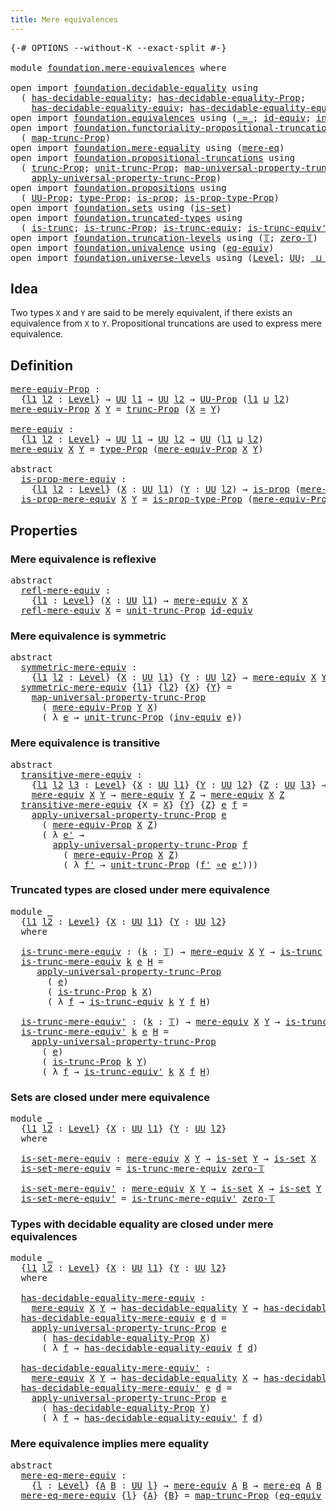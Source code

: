 ```yaml
---
title: Mere equivalences
---
```


<pre class="Agda"><a id="43" class="Symbol">{-#</a> <a id="47" class="Keyword">OPTIONS</a> <a id="55" class="Pragma">--without-K</a> <a id="67" class="Pragma">--exact-split</a> <a id="81" class="Symbol">#-}</a>

<a id="86" class="Keyword">module</a> <a id="93" href="foundation.mere-equivalences.html" class="Module">foundation.mere-equivalences</a> <a id="122" class="Keyword">where</a>

<a id="129" class="Keyword">open</a> <a id="134" class="Keyword">import</a> <a id="141" href="foundation.decidable-equality.html" class="Module">foundation.decidable-equality</a> <a id="171" class="Keyword">using</a>
  <a id="179" class="Symbol">(</a> <a id="181" href="foundation.decidable-equality.html#1796" class="Function">has-decidable-equality</a><a id="203" class="Symbol">;</a> <a id="205" href="foundation.decidable-equality.html#7770" class="Function">has-decidable-equality-Prop</a><a id="232" class="Symbol">;</a>
    <a id="238" href="foundation.decidable-equality.html#4543" class="Function">has-decidable-equality-equiv</a><a id="266" class="Symbol">;</a> <a id="268" href="foundation.decidable-equality.html#4821" class="Function">has-decidable-equality-equiv&#39;</a><a id="297" class="Symbol">)</a>
<a id="299" class="Keyword">open</a> <a id="304" class="Keyword">import</a> <a id="311" href="foundation.equivalences.html" class="Module">foundation.equivalences</a> <a id="335" class="Keyword">using</a> <a id="341" class="Symbol">(</a><a id="342" href="foundation-core.equivalences.html#1621" class="Function Operator">_≃_</a><a id="345" class="Symbol">;</a> <a id="347" href="foundation-core.equivalences.html#2494" class="Function">id-equiv</a><a id="355" class="Symbol">;</a> <a id="357" href="foundation-core.equivalences.html#5721" class="Function">inv-equiv</a><a id="366" class="Symbol">;</a> <a id="368" href="foundation-core.equivalences.html#7869" class="Function Operator">_∘e_</a><a id="372" class="Symbol">)</a>
<a id="374" class="Keyword">open</a> <a id="379" class="Keyword">import</a> <a id="386" href="foundation.functoriality-propositional-truncation.html" class="Module">foundation.functoriality-propositional-truncation</a> <a id="436" class="Keyword">using</a>
  <a id="444" class="Symbol">(</a> <a id="446" href="foundation.functoriality-propositional-truncation.html#1456" class="Function">map-trunc-Prop</a><a id="460" class="Symbol">)</a>
<a id="462" class="Keyword">open</a> <a id="467" class="Keyword">import</a> <a id="474" href="foundation.mere-equality.html" class="Module">foundation.mere-equality</a> <a id="499" class="Keyword">using</a> <a id="505" class="Symbol">(</a><a id="506" href="foundation.mere-equality.html#1109" class="Function">mere-eq</a><a id="513" class="Symbol">)</a>
<a id="515" class="Keyword">open</a> <a id="520" class="Keyword">import</a> <a id="527" href="foundation.propositional-truncations.html" class="Module">foundation.propositional-truncations</a> <a id="564" class="Keyword">using</a>
  <a id="572" class="Symbol">(</a> <a id="574" href="foundation.propositional-truncations.html#2707" class="Function">trunc-Prop</a><a id="584" class="Symbol">;</a> <a id="586" href="foundation.propositional-truncations.html#2293" class="Function">unit-trunc-Prop</a><a id="601" class="Symbol">;</a> <a id="603" href="foundation.propositional-truncations.html#5416" class="Function">map-universal-property-trunc-Prop</a><a id="636" class="Symbol">;</a>
    <a id="642" href="foundation.propositional-truncations.html#5775" class="Function">apply-universal-property-trunc-Prop</a><a id="677" class="Symbol">)</a>
<a id="679" class="Keyword">open</a> <a id="684" class="Keyword">import</a> <a id="691" href="foundation.propositions.html" class="Module">foundation.propositions</a> <a id="715" class="Keyword">using</a>
  <a id="723" class="Symbol">(</a> <a id="725" href="foundation-core.propositions.html#1393" class="Function">UU-Prop</a><a id="732" class="Symbol">;</a> <a id="734" href="foundation-core.propositions.html#1495" class="Function">type-Prop</a><a id="743" class="Symbol">;</a> <a id="745" href="foundation-core.propositions.html#1309" class="Function">is-prop</a><a id="752" class="Symbol">;</a> <a id="754" href="foundation-core.propositions.html#1562" class="Function">is-prop-type-Prop</a><a id="771" class="Symbol">)</a>
<a id="773" class="Keyword">open</a> <a id="778" class="Keyword">import</a> <a id="785" href="foundation.sets.html" class="Module">foundation.sets</a> <a id="801" class="Keyword">using</a> <a id="807" class="Symbol">(</a><a id="808" href="foundation-core.sets.html#1113" class="Function">is-set</a><a id="814" class="Symbol">)</a>
<a id="816" class="Keyword">open</a> <a id="821" class="Keyword">import</a> <a id="828" href="foundation.truncated-types.html" class="Module">foundation.truncated-types</a> <a id="855" class="Keyword">using</a>
  <a id="863" class="Symbol">(</a> <a id="865" href="foundation-core.truncated-types.html#1741" class="Function">is-trunc</a><a id="873" class="Symbol">;</a> <a id="875" href="foundation-core.truncated-types.html#12340" class="Function">is-trunc-Prop</a><a id="888" class="Symbol">;</a> <a id="890" href="foundation-core.truncated-types.html#4374" class="Function">is-trunc-equiv</a><a id="904" class="Symbol">;</a> <a id="906" href="foundation-core.truncated-types.html#4901" class="Function">is-trunc-equiv&#39;</a><a id="921" class="Symbol">)</a>
<a id="923" class="Keyword">open</a> <a id="928" class="Keyword">import</a> <a id="935" href="foundation.truncation-levels.html" class="Module">foundation.truncation-levels</a> <a id="964" class="Keyword">using</a> <a id="970" class="Symbol">(</a><a id="971" href="foundation-core.truncation-levels.html#395" class="Datatype">𝕋</a><a id="972" class="Symbol">;</a> <a id="974" href="foundation-core.truncation-levels.html#492" class="Function">zero-𝕋</a><a id="980" class="Symbol">)</a>
<a id="982" class="Keyword">open</a> <a id="987" class="Keyword">import</a> <a id="994" href="foundation.univalence.html" class="Module">foundation.univalence</a> <a id="1016" class="Keyword">using</a> <a id="1022" class="Symbol">(</a><a id="1023" href="foundation-core.univalence.html#2129" class="Function">eq-equiv</a><a id="1031" class="Symbol">)</a>
<a id="1033" class="Keyword">open</a> <a id="1038" class="Keyword">import</a> <a id="1045" href="foundation.universe-levels.html" class="Module">foundation.universe-levels</a> <a id="1072" class="Keyword">using</a> <a id="1078" class="Symbol">(</a><a id="1079" href="Agda.Primitive.html#597" class="Postulate">Level</a><a id="1084" class="Symbol">;</a> <a id="1086" href="foundation-core.universe-levels.html#235" class="Primitive">UU</a><a id="1088" class="Symbol">;</a> <a id="1090" href="Agda.Primitive.html#810" class="Primitive Operator">_⊔_</a><a id="1093" class="Symbol">)</a>
</pre>
## Idea

Two types `X` and `Y` are said to be merely equivalent, if there exists an equivalence from `X` to `Y`. Propositional truncations are used to express mere equivalence.

## Definition

<pre class="Agda"><a id="mere-equiv-Prop"></a><a id="1301" href="foundation.mere-equivalences.html#1301" class="Function">mere-equiv-Prop</a> <a id="1317" class="Symbol">:</a>
  <a id="1321" class="Symbol">{</a><a id="1322" href="foundation.mere-equivalences.html#1322" class="Bound">l1</a> <a id="1325" href="foundation.mere-equivalences.html#1325" class="Bound">l2</a> <a id="1328" class="Symbol">:</a> <a id="1330" href="Agda.Primitive.html#597" class="Postulate">Level</a><a id="1335" class="Symbol">}</a> <a id="1337" class="Symbol">→</a> <a id="1339" href="foundation-core.universe-levels.html#235" class="Primitive">UU</a> <a id="1342" href="foundation.mere-equivalences.html#1322" class="Bound">l1</a> <a id="1345" class="Symbol">→</a> <a id="1347" href="foundation-core.universe-levels.html#235" class="Primitive">UU</a> <a id="1350" href="foundation.mere-equivalences.html#1325" class="Bound">l2</a> <a id="1353" class="Symbol">→</a> <a id="1355" href="foundation-core.propositions.html#1393" class="Function">UU-Prop</a> <a id="1363" class="Symbol">(</a><a id="1364" href="foundation.mere-equivalences.html#1322" class="Bound">l1</a> <a id="1367" href="Agda.Primitive.html#810" class="Primitive Operator">⊔</a> <a id="1369" href="foundation.mere-equivalences.html#1325" class="Bound">l2</a><a id="1371" class="Symbol">)</a>
<a id="1373" href="foundation.mere-equivalences.html#1301" class="Function">mere-equiv-Prop</a> <a id="1389" href="foundation.mere-equivalences.html#1389" class="Bound">X</a> <a id="1391" href="foundation.mere-equivalences.html#1391" class="Bound">Y</a> <a id="1393" class="Symbol">=</a> <a id="1395" href="foundation.propositional-truncations.html#2707" class="Function">trunc-Prop</a> <a id="1406" class="Symbol">(</a><a id="1407" href="foundation.mere-equivalences.html#1389" class="Bound">X</a> <a id="1409" href="foundation-core.equivalences.html#1621" class="Function Operator">≃</a> <a id="1411" href="foundation.mere-equivalences.html#1391" class="Bound">Y</a><a id="1412" class="Symbol">)</a>

<a id="mere-equiv"></a><a id="1415" href="foundation.mere-equivalences.html#1415" class="Function">mere-equiv</a> <a id="1426" class="Symbol">:</a>
  <a id="1430" class="Symbol">{</a><a id="1431" href="foundation.mere-equivalences.html#1431" class="Bound">l1</a> <a id="1434" href="foundation.mere-equivalences.html#1434" class="Bound">l2</a> <a id="1437" class="Symbol">:</a> <a id="1439" href="Agda.Primitive.html#597" class="Postulate">Level</a><a id="1444" class="Symbol">}</a> <a id="1446" class="Symbol">→</a> <a id="1448" href="foundation-core.universe-levels.html#235" class="Primitive">UU</a> <a id="1451" href="foundation.mere-equivalences.html#1431" class="Bound">l1</a> <a id="1454" class="Symbol">→</a> <a id="1456" href="foundation-core.universe-levels.html#235" class="Primitive">UU</a> <a id="1459" href="foundation.mere-equivalences.html#1434" class="Bound">l2</a> <a id="1462" class="Symbol">→</a> <a id="1464" href="foundation-core.universe-levels.html#235" class="Primitive">UU</a> <a id="1467" class="Symbol">(</a><a id="1468" href="foundation.mere-equivalences.html#1431" class="Bound">l1</a> <a id="1471" href="Agda.Primitive.html#810" class="Primitive Operator">⊔</a> <a id="1473" href="foundation.mere-equivalences.html#1434" class="Bound">l2</a><a id="1475" class="Symbol">)</a>
<a id="1477" href="foundation.mere-equivalences.html#1415" class="Function">mere-equiv</a> <a id="1488" href="foundation.mere-equivalences.html#1488" class="Bound">X</a> <a id="1490" href="foundation.mere-equivalences.html#1490" class="Bound">Y</a> <a id="1492" class="Symbol">=</a> <a id="1494" href="foundation-core.propositions.html#1495" class="Function">type-Prop</a> <a id="1504" class="Symbol">(</a><a id="1505" href="foundation.mere-equivalences.html#1301" class="Function">mere-equiv-Prop</a> <a id="1521" href="foundation.mere-equivalences.html#1488" class="Bound">X</a> <a id="1523" href="foundation.mere-equivalences.html#1490" class="Bound">Y</a><a id="1524" class="Symbol">)</a>

<a id="1527" class="Keyword">abstract</a>
  <a id="is-prop-mere-equiv"></a><a id="1538" href="foundation.mere-equivalences.html#1538" class="Function">is-prop-mere-equiv</a> <a id="1557" class="Symbol">:</a>
    <a id="1563" class="Symbol">{</a><a id="1564" href="foundation.mere-equivalences.html#1564" class="Bound">l1</a> <a id="1567" href="foundation.mere-equivalences.html#1567" class="Bound">l2</a> <a id="1570" class="Symbol">:</a> <a id="1572" href="Agda.Primitive.html#597" class="Postulate">Level</a><a id="1577" class="Symbol">}</a> <a id="1579" class="Symbol">(</a><a id="1580" href="foundation.mere-equivalences.html#1580" class="Bound">X</a> <a id="1582" class="Symbol">:</a> <a id="1584" href="foundation-core.universe-levels.html#235" class="Primitive">UU</a> <a id="1587" href="foundation.mere-equivalences.html#1564" class="Bound">l1</a><a id="1589" class="Symbol">)</a> <a id="1591" class="Symbol">(</a><a id="1592" href="foundation.mere-equivalences.html#1592" class="Bound">Y</a> <a id="1594" class="Symbol">:</a> <a id="1596" href="foundation-core.universe-levels.html#235" class="Primitive">UU</a> <a id="1599" href="foundation.mere-equivalences.html#1567" class="Bound">l2</a><a id="1601" class="Symbol">)</a> <a id="1603" class="Symbol">→</a> <a id="1605" href="foundation-core.propositions.html#1309" class="Function">is-prop</a> <a id="1613" class="Symbol">(</a><a id="1614" href="foundation.mere-equivalences.html#1415" class="Function">mere-equiv</a> <a id="1625" href="foundation.mere-equivalences.html#1580" class="Bound">X</a> <a id="1627" href="foundation.mere-equivalences.html#1592" class="Bound">Y</a><a id="1628" class="Symbol">)</a>
  <a id="1632" href="foundation.mere-equivalences.html#1538" class="Function">is-prop-mere-equiv</a> <a id="1651" href="foundation.mere-equivalences.html#1651" class="Bound">X</a> <a id="1653" href="foundation.mere-equivalences.html#1653" class="Bound">Y</a> <a id="1655" class="Symbol">=</a> <a id="1657" href="foundation-core.propositions.html#1562" class="Function">is-prop-type-Prop</a> <a id="1675" class="Symbol">(</a><a id="1676" href="foundation.mere-equivalences.html#1301" class="Function">mere-equiv-Prop</a> <a id="1692" href="foundation.mere-equivalences.html#1651" class="Bound">X</a> <a id="1694" href="foundation.mere-equivalences.html#1653" class="Bound">Y</a><a id="1695" class="Symbol">)</a>
</pre>
## Properties

### Mere equivalence is reflexive

<pre class="Agda"><a id="1760" class="Keyword">abstract</a>
  <a id="refl-mere-equiv"></a><a id="1771" href="foundation.mere-equivalences.html#1771" class="Function">refl-mere-equiv</a> <a id="1787" class="Symbol">:</a>
    <a id="1793" class="Symbol">{</a><a id="1794" href="foundation.mere-equivalences.html#1794" class="Bound">l1</a> <a id="1797" class="Symbol">:</a> <a id="1799" href="Agda.Primitive.html#597" class="Postulate">Level</a><a id="1804" class="Symbol">}</a> <a id="1806" class="Symbol">(</a><a id="1807" href="foundation.mere-equivalences.html#1807" class="Bound">X</a> <a id="1809" class="Symbol">:</a> <a id="1811" href="foundation-core.universe-levels.html#235" class="Primitive">UU</a> <a id="1814" href="foundation.mere-equivalences.html#1794" class="Bound">l1</a><a id="1816" class="Symbol">)</a> <a id="1818" class="Symbol">→</a> <a id="1820" href="foundation.mere-equivalences.html#1415" class="Function">mere-equiv</a> <a id="1831" href="foundation.mere-equivalences.html#1807" class="Bound">X</a> <a id="1833" href="foundation.mere-equivalences.html#1807" class="Bound">X</a>
  <a id="1837" href="foundation.mere-equivalences.html#1771" class="Function">refl-mere-equiv</a> <a id="1853" href="foundation.mere-equivalences.html#1853" class="Bound">X</a> <a id="1855" class="Symbol">=</a> <a id="1857" href="foundation.propositional-truncations.html#2293" class="Function">unit-trunc-Prop</a> <a id="1873" href="foundation-core.equivalences.html#2494" class="Function">id-equiv</a>
</pre>
### Mere equivalence is symmetric

<pre class="Agda"><a id="1930" class="Keyword">abstract</a>
  <a id="symmetric-mere-equiv"></a><a id="1941" href="foundation.mere-equivalences.html#1941" class="Function">symmetric-mere-equiv</a> <a id="1962" class="Symbol">:</a>
    <a id="1968" class="Symbol">{</a><a id="1969" href="foundation.mere-equivalences.html#1969" class="Bound">l1</a> <a id="1972" href="foundation.mere-equivalences.html#1972" class="Bound">l2</a> <a id="1975" class="Symbol">:</a> <a id="1977" href="Agda.Primitive.html#597" class="Postulate">Level</a><a id="1982" class="Symbol">}</a> <a id="1984" class="Symbol">{</a><a id="1985" href="foundation.mere-equivalences.html#1985" class="Bound">X</a> <a id="1987" class="Symbol">:</a> <a id="1989" href="foundation-core.universe-levels.html#235" class="Primitive">UU</a> <a id="1992" href="foundation.mere-equivalences.html#1969" class="Bound">l1</a><a id="1994" class="Symbol">}</a> <a id="1996" class="Symbol">{</a><a id="1997" href="foundation.mere-equivalences.html#1997" class="Bound">Y</a> <a id="1999" class="Symbol">:</a> <a id="2001" href="foundation-core.universe-levels.html#235" class="Primitive">UU</a> <a id="2004" href="foundation.mere-equivalences.html#1972" class="Bound">l2</a><a id="2006" class="Symbol">}</a> <a id="2008" class="Symbol">→</a> <a id="2010" href="foundation.mere-equivalences.html#1415" class="Function">mere-equiv</a> <a id="2021" href="foundation.mere-equivalences.html#1985" class="Bound">X</a> <a id="2023" href="foundation.mere-equivalences.html#1997" class="Bound">Y</a> <a id="2025" class="Symbol">→</a> <a id="2027" href="foundation.mere-equivalences.html#1415" class="Function">mere-equiv</a> <a id="2038" href="foundation.mere-equivalences.html#1997" class="Bound">Y</a> <a id="2040" href="foundation.mere-equivalences.html#1985" class="Bound">X</a>
  <a id="2044" href="foundation.mere-equivalences.html#1941" class="Function">symmetric-mere-equiv</a> <a id="2065" class="Symbol">{</a><a id="2066" href="foundation.mere-equivalences.html#2066" class="Bound">l1</a><a id="2068" class="Symbol">}</a> <a id="2070" class="Symbol">{</a><a id="2071" href="foundation.mere-equivalences.html#2071" class="Bound">l2</a><a id="2073" class="Symbol">}</a> <a id="2075" class="Symbol">{</a><a id="2076" href="foundation.mere-equivalences.html#2076" class="Bound">X</a><a id="2077" class="Symbol">}</a> <a id="2079" class="Symbol">{</a><a id="2080" href="foundation.mere-equivalences.html#2080" class="Bound">Y</a><a id="2081" class="Symbol">}</a> <a id="2083" class="Symbol">=</a>
    <a id="2089" href="foundation.propositional-truncations.html#5416" class="Function">map-universal-property-trunc-Prop</a>
      <a id="2129" class="Symbol">(</a> <a id="2131" href="foundation.mere-equivalences.html#1301" class="Function">mere-equiv-Prop</a> <a id="2147" href="foundation.mere-equivalences.html#2080" class="Bound">Y</a> <a id="2149" href="foundation.mere-equivalences.html#2076" class="Bound">X</a><a id="2150" class="Symbol">)</a>
      <a id="2158" class="Symbol">(</a> <a id="2160" class="Symbol">λ</a> <a id="2162" href="foundation.mere-equivalences.html#2162" class="Bound">e</a> <a id="2164" class="Symbol">→</a> <a id="2166" href="foundation.propositional-truncations.html#2293" class="Function">unit-trunc-Prop</a> <a id="2182" class="Symbol">(</a><a id="2183" href="foundation-core.equivalences.html#5721" class="Function">inv-equiv</a> <a id="2193" href="foundation.mere-equivalences.html#2162" class="Bound">e</a><a id="2194" class="Symbol">))</a>
</pre>
### Mere equivalence is transitive

<pre class="Agda"><a id="2246" class="Keyword">abstract</a>
  <a id="transitive-mere-equiv"></a><a id="2257" href="foundation.mere-equivalences.html#2257" class="Function">transitive-mere-equiv</a> <a id="2279" class="Symbol">:</a>
    <a id="2285" class="Symbol">{</a><a id="2286" href="foundation.mere-equivalences.html#2286" class="Bound">l1</a> <a id="2289" href="foundation.mere-equivalences.html#2289" class="Bound">l2</a> <a id="2292" href="foundation.mere-equivalences.html#2292" class="Bound">l3</a> <a id="2295" class="Symbol">:</a> <a id="2297" href="Agda.Primitive.html#597" class="Postulate">Level</a><a id="2302" class="Symbol">}</a> <a id="2304" class="Symbol">{</a><a id="2305" href="foundation.mere-equivalences.html#2305" class="Bound">X</a> <a id="2307" class="Symbol">:</a> <a id="2309" href="foundation-core.universe-levels.html#235" class="Primitive">UU</a> <a id="2312" href="foundation.mere-equivalences.html#2286" class="Bound">l1</a><a id="2314" class="Symbol">}</a> <a id="2316" class="Symbol">{</a><a id="2317" href="foundation.mere-equivalences.html#2317" class="Bound">Y</a> <a id="2319" class="Symbol">:</a> <a id="2321" href="foundation-core.universe-levels.html#235" class="Primitive">UU</a> <a id="2324" href="foundation.mere-equivalences.html#2289" class="Bound">l2</a><a id="2326" class="Symbol">}</a> <a id="2328" class="Symbol">{</a><a id="2329" href="foundation.mere-equivalences.html#2329" class="Bound">Z</a> <a id="2331" class="Symbol">:</a> <a id="2333" href="foundation-core.universe-levels.html#235" class="Primitive">UU</a> <a id="2336" href="foundation.mere-equivalences.html#2292" class="Bound">l3</a><a id="2338" class="Symbol">}</a> <a id="2340" class="Symbol">→</a>
    <a id="2346" href="foundation.mere-equivalences.html#1415" class="Function">mere-equiv</a> <a id="2357" href="foundation.mere-equivalences.html#2305" class="Bound">X</a> <a id="2359" href="foundation.mere-equivalences.html#2317" class="Bound">Y</a> <a id="2361" class="Symbol">→</a> <a id="2363" href="foundation.mere-equivalences.html#1415" class="Function">mere-equiv</a> <a id="2374" href="foundation.mere-equivalences.html#2317" class="Bound">Y</a> <a id="2376" href="foundation.mere-equivalences.html#2329" class="Bound">Z</a> <a id="2378" class="Symbol">→</a> <a id="2380" href="foundation.mere-equivalences.html#1415" class="Function">mere-equiv</a> <a id="2391" href="foundation.mere-equivalences.html#2305" class="Bound">X</a> <a id="2393" href="foundation.mere-equivalences.html#2329" class="Bound">Z</a>
  <a id="2397" href="foundation.mere-equivalences.html#2257" class="Function">transitive-mere-equiv</a> <a id="2419" class="Symbol">{</a><a id="2420" class="Argument">X</a> <a id="2422" class="Symbol">=</a> <a id="2424" href="foundation.mere-equivalences.html#2424" class="Bound">X</a><a id="2425" class="Symbol">}</a> <a id="2427" class="Symbol">{</a><a id="2428" href="foundation.mere-equivalences.html#2428" class="Bound">Y</a><a id="2429" class="Symbol">}</a> <a id="2431" class="Symbol">{</a><a id="2432" href="foundation.mere-equivalences.html#2432" class="Bound">Z</a><a id="2433" class="Symbol">}</a> <a id="2435" href="foundation.mere-equivalences.html#2435" class="Bound">e</a> <a id="2437" href="foundation.mere-equivalences.html#2437" class="Bound">f</a> <a id="2439" class="Symbol">=</a>
    <a id="2445" href="foundation.propositional-truncations.html#5775" class="Function">apply-universal-property-trunc-Prop</a> <a id="2481" href="foundation.mere-equivalences.html#2435" class="Bound">e</a>
      <a id="2489" class="Symbol">(</a> <a id="2491" href="foundation.mere-equivalences.html#1301" class="Function">mere-equiv-Prop</a> <a id="2507" href="foundation.mere-equivalences.html#2424" class="Bound">X</a> <a id="2509" href="foundation.mere-equivalences.html#2432" class="Bound">Z</a><a id="2510" class="Symbol">)</a>
      <a id="2518" class="Symbol">(</a> <a id="2520" class="Symbol">λ</a> <a id="2522" href="foundation.mere-equivalences.html#2522" class="Bound">e&#39;</a> <a id="2525" class="Symbol">→</a>
        <a id="2535" href="foundation.propositional-truncations.html#5775" class="Function">apply-universal-property-trunc-Prop</a> <a id="2571" href="foundation.mere-equivalences.html#2437" class="Bound">f</a>
          <a id="2583" class="Symbol">(</a> <a id="2585" href="foundation.mere-equivalences.html#1301" class="Function">mere-equiv-Prop</a> <a id="2601" href="foundation.mere-equivalences.html#2424" class="Bound">X</a> <a id="2603" href="foundation.mere-equivalences.html#2432" class="Bound">Z</a><a id="2604" class="Symbol">)</a>
          <a id="2616" class="Symbol">(</a> <a id="2618" class="Symbol">λ</a> <a id="2620" href="foundation.mere-equivalences.html#2620" class="Bound">f&#39;</a> <a id="2623" class="Symbol">→</a> <a id="2625" href="foundation.propositional-truncations.html#2293" class="Function">unit-trunc-Prop</a> <a id="2641" class="Symbol">(</a><a id="2642" href="foundation.mere-equivalences.html#2620" class="Bound">f&#39;</a> <a id="2645" href="foundation-core.equivalences.html#7869" class="Function Operator">∘e</a> <a id="2648" href="foundation.mere-equivalences.html#2522" class="Bound">e&#39;</a><a id="2650" class="Symbol">)))</a>
</pre>
### Truncated types are closed under mere equivalence

<pre class="Agda"><a id="2722" class="Keyword">module</a> <a id="2729" href="foundation.mere-equivalences.html#2729" class="Module">_</a>
  <a id="2733" class="Symbol">{</a><a id="2734" href="foundation.mere-equivalences.html#2734" class="Bound">l1</a> <a id="2737" href="foundation.mere-equivalences.html#2737" class="Bound">l2</a> <a id="2740" class="Symbol">:</a> <a id="2742" href="Agda.Primitive.html#597" class="Postulate">Level</a><a id="2747" class="Symbol">}</a> <a id="2749" class="Symbol">{</a><a id="2750" href="foundation.mere-equivalences.html#2750" class="Bound">X</a> <a id="2752" class="Symbol">:</a> <a id="2754" href="foundation-core.universe-levels.html#235" class="Primitive">UU</a> <a id="2757" href="foundation.mere-equivalences.html#2734" class="Bound">l1</a><a id="2759" class="Symbol">}</a> <a id="2761" class="Symbol">{</a><a id="2762" href="foundation.mere-equivalences.html#2762" class="Bound">Y</a> <a id="2764" class="Symbol">:</a> <a id="2766" href="foundation-core.universe-levels.html#235" class="Primitive">UU</a> <a id="2769" href="foundation.mere-equivalences.html#2737" class="Bound">l2</a><a id="2771" class="Symbol">}</a> 
  <a id="2776" class="Keyword">where</a>
  
  <a id="2787" href="foundation.mere-equivalences.html#2787" class="Function">is-trunc-mere-equiv</a> <a id="2807" class="Symbol">:</a> <a id="2809" class="Symbol">(</a><a id="2810" href="foundation.mere-equivalences.html#2810" class="Bound">k</a> <a id="2812" class="Symbol">:</a> <a id="2814" href="foundation-core.truncation-levels.html#395" class="Datatype">𝕋</a><a id="2815" class="Symbol">)</a> <a id="2817" class="Symbol">→</a> <a id="2819" href="foundation.mere-equivalences.html#1415" class="Function">mere-equiv</a> <a id="2830" href="foundation.mere-equivalences.html#2750" class="Bound">X</a> <a id="2832" href="foundation.mere-equivalences.html#2762" class="Bound">Y</a> <a id="2834" class="Symbol">→</a> <a id="2836" href="foundation-core.truncated-types.html#1741" class="Function">is-trunc</a> <a id="2845" href="foundation.mere-equivalences.html#2810" class="Bound">k</a> <a id="2847" href="foundation.mere-equivalences.html#2762" class="Bound">Y</a> <a id="2849" class="Symbol">→</a> <a id="2851" href="foundation-core.truncated-types.html#1741" class="Function">is-trunc</a> <a id="2860" href="foundation.mere-equivalences.html#2810" class="Bound">k</a> <a id="2862" href="foundation.mere-equivalences.html#2750" class="Bound">X</a>
  <a id="2866" href="foundation.mere-equivalences.html#2787" class="Function">is-trunc-mere-equiv</a> <a id="2886" href="foundation.mere-equivalences.html#2886" class="Bound">k</a> <a id="2888" href="foundation.mere-equivalences.html#2888" class="Bound">e</a> <a id="2890" href="foundation.mere-equivalences.html#2890" class="Bound">H</a> <a id="2892" class="Symbol">=</a>
     <a id="2899" href="foundation.propositional-truncations.html#5775" class="Function">apply-universal-property-trunc-Prop</a>
       <a id="2942" class="Symbol">(</a> <a id="2944" href="foundation.mere-equivalences.html#2888" class="Bound">e</a><a id="2945" class="Symbol">)</a>
       <a id="2954" class="Symbol">(</a> <a id="2956" href="foundation-core.truncated-types.html#12340" class="Function">is-trunc-Prop</a> <a id="2970" href="foundation.mere-equivalences.html#2886" class="Bound">k</a> <a id="2972" href="foundation.mere-equivalences.html#2750" class="Bound">X</a><a id="2973" class="Symbol">)</a>
       <a id="2982" class="Symbol">(</a> <a id="2984" class="Symbol">λ</a> <a id="2986" href="foundation.mere-equivalences.html#2986" class="Bound">f</a> <a id="2988" class="Symbol">→</a> <a id="2990" href="foundation-core.truncated-types.html#4374" class="Function">is-trunc-equiv</a> <a id="3005" href="foundation.mere-equivalences.html#2886" class="Bound">k</a> <a id="3007" href="foundation.mere-equivalences.html#2762" class="Bound">Y</a> <a id="3009" href="foundation.mere-equivalences.html#2986" class="Bound">f</a> <a id="3011" href="foundation.mere-equivalences.html#2890" class="Bound">H</a><a id="3012" class="Symbol">)</a>

  <a id="3017" href="foundation.mere-equivalences.html#3017" class="Function">is-trunc-mere-equiv&#39;</a> <a id="3038" class="Symbol">:</a> <a id="3040" class="Symbol">(</a><a id="3041" href="foundation.mere-equivalences.html#3041" class="Bound">k</a> <a id="3043" class="Symbol">:</a> <a id="3045" href="foundation-core.truncation-levels.html#395" class="Datatype">𝕋</a><a id="3046" class="Symbol">)</a> <a id="3048" class="Symbol">→</a> <a id="3050" href="foundation.mere-equivalences.html#1415" class="Function">mere-equiv</a> <a id="3061" href="foundation.mere-equivalences.html#2750" class="Bound">X</a> <a id="3063" href="foundation.mere-equivalences.html#2762" class="Bound">Y</a> <a id="3065" class="Symbol">→</a> <a id="3067" href="foundation-core.truncated-types.html#1741" class="Function">is-trunc</a> <a id="3076" href="foundation.mere-equivalences.html#3041" class="Bound">k</a> <a id="3078" href="foundation.mere-equivalences.html#2750" class="Bound">X</a> <a id="3080" class="Symbol">→</a> <a id="3082" href="foundation-core.truncated-types.html#1741" class="Function">is-trunc</a> <a id="3091" href="foundation.mere-equivalences.html#3041" class="Bound">k</a> <a id="3093" href="foundation.mere-equivalences.html#2762" class="Bound">Y</a>
  <a id="3097" href="foundation.mere-equivalences.html#3017" class="Function">is-trunc-mere-equiv&#39;</a> <a id="3118" href="foundation.mere-equivalences.html#3118" class="Bound">k</a> <a id="3120" href="foundation.mere-equivalences.html#3120" class="Bound">e</a> <a id="3122" href="foundation.mere-equivalences.html#3122" class="Bound">H</a> <a id="3124" class="Symbol">=</a>
    <a id="3130" href="foundation.propositional-truncations.html#5775" class="Function">apply-universal-property-trunc-Prop</a>
      <a id="3172" class="Symbol">(</a> <a id="3174" href="foundation.mere-equivalences.html#3120" class="Bound">e</a><a id="3175" class="Symbol">)</a>
      <a id="3183" class="Symbol">(</a> <a id="3185" href="foundation-core.truncated-types.html#12340" class="Function">is-trunc-Prop</a> <a id="3199" href="foundation.mere-equivalences.html#3118" class="Bound">k</a> <a id="3201" href="foundation.mere-equivalences.html#2762" class="Bound">Y</a><a id="3202" class="Symbol">)</a>
      <a id="3210" class="Symbol">(</a> <a id="3212" class="Symbol">λ</a> <a id="3214" href="foundation.mere-equivalences.html#3214" class="Bound">f</a> <a id="3216" class="Symbol">→</a> <a id="3218" href="foundation-core.truncated-types.html#4901" class="Function">is-trunc-equiv&#39;</a> <a id="3234" href="foundation.mere-equivalences.html#3118" class="Bound">k</a> <a id="3236" href="foundation.mere-equivalences.html#2750" class="Bound">X</a> <a id="3238" href="foundation.mere-equivalences.html#3214" class="Bound">f</a> <a id="3240" href="foundation.mere-equivalences.html#3122" class="Bound">H</a><a id="3241" class="Symbol">)</a>
</pre>
### Sets are closed under mere equivalence

<pre class="Agda"><a id="3300" class="Keyword">module</a> <a id="3307" href="foundation.mere-equivalences.html#3307" class="Module">_</a>
  <a id="3311" class="Symbol">{</a><a id="3312" href="foundation.mere-equivalences.html#3312" class="Bound">l1</a> <a id="3315" href="foundation.mere-equivalences.html#3315" class="Bound">l2</a> <a id="3318" class="Symbol">:</a> <a id="3320" href="Agda.Primitive.html#597" class="Postulate">Level</a><a id="3325" class="Symbol">}</a> <a id="3327" class="Symbol">{</a><a id="3328" href="foundation.mere-equivalences.html#3328" class="Bound">X</a> <a id="3330" class="Symbol">:</a> <a id="3332" href="foundation-core.universe-levels.html#235" class="Primitive">UU</a> <a id="3335" href="foundation.mere-equivalences.html#3312" class="Bound">l1</a><a id="3337" class="Symbol">}</a> <a id="3339" class="Symbol">{</a><a id="3340" href="foundation.mere-equivalences.html#3340" class="Bound">Y</a> <a id="3342" class="Symbol">:</a> <a id="3344" href="foundation-core.universe-levels.html#235" class="Primitive">UU</a> <a id="3347" href="foundation.mere-equivalences.html#3315" class="Bound">l2</a><a id="3349" class="Symbol">}</a> 
  <a id="3354" class="Keyword">where</a>
  
  <a id="3365" href="foundation.mere-equivalences.html#3365" class="Function">is-set-mere-equiv</a> <a id="3383" class="Symbol">:</a> <a id="3385" href="foundation.mere-equivalences.html#1415" class="Function">mere-equiv</a> <a id="3396" href="foundation.mere-equivalences.html#3328" class="Bound">X</a> <a id="3398" href="foundation.mere-equivalences.html#3340" class="Bound">Y</a> <a id="3400" class="Symbol">→</a> <a id="3402" href="foundation-core.sets.html#1113" class="Function">is-set</a> <a id="3409" href="foundation.mere-equivalences.html#3340" class="Bound">Y</a> <a id="3411" class="Symbol">→</a> <a id="3413" href="foundation-core.sets.html#1113" class="Function">is-set</a> <a id="3420" href="foundation.mere-equivalences.html#3328" class="Bound">X</a>
  <a id="3424" href="foundation.mere-equivalences.html#3365" class="Function">is-set-mere-equiv</a> <a id="3442" class="Symbol">=</a> <a id="3444" href="foundation.mere-equivalences.html#2787" class="Function">is-trunc-mere-equiv</a> <a id="3464" href="foundation-core.truncation-levels.html#492" class="Function">zero-𝕋</a>

  <a id="3474" href="foundation.mere-equivalences.html#3474" class="Function">is-set-mere-equiv&#39;</a> <a id="3493" class="Symbol">:</a> <a id="3495" href="foundation.mere-equivalences.html#1415" class="Function">mere-equiv</a> <a id="3506" href="foundation.mere-equivalences.html#3328" class="Bound">X</a> <a id="3508" href="foundation.mere-equivalences.html#3340" class="Bound">Y</a> <a id="3510" class="Symbol">→</a> <a id="3512" href="foundation-core.sets.html#1113" class="Function">is-set</a> <a id="3519" href="foundation.mere-equivalences.html#3328" class="Bound">X</a> <a id="3521" class="Symbol">→</a> <a id="3523" href="foundation-core.sets.html#1113" class="Function">is-set</a> <a id="3530" href="foundation.mere-equivalences.html#3340" class="Bound">Y</a>
  <a id="3534" href="foundation.mere-equivalences.html#3474" class="Function">is-set-mere-equiv&#39;</a> <a id="3553" class="Symbol">=</a> <a id="3555" href="foundation.mere-equivalences.html#3017" class="Function">is-trunc-mere-equiv&#39;</a> <a id="3576" href="foundation-core.truncation-levels.html#492" class="Function">zero-𝕋</a>
</pre>
### Types with decidable equality are closed under mere equivalences

<pre class="Agda"><a id="3666" class="Keyword">module</a> <a id="3673" href="foundation.mere-equivalences.html#3673" class="Module">_</a>
  <a id="3677" class="Symbol">{</a><a id="3678" href="foundation.mere-equivalences.html#3678" class="Bound">l1</a> <a id="3681" href="foundation.mere-equivalences.html#3681" class="Bound">l2</a> <a id="3684" class="Symbol">:</a> <a id="3686" href="Agda.Primitive.html#597" class="Postulate">Level</a><a id="3691" class="Symbol">}</a> <a id="3693" class="Symbol">{</a><a id="3694" href="foundation.mere-equivalences.html#3694" class="Bound">X</a> <a id="3696" class="Symbol">:</a> <a id="3698" href="foundation-core.universe-levels.html#235" class="Primitive">UU</a> <a id="3701" href="foundation.mere-equivalences.html#3678" class="Bound">l1</a><a id="3703" class="Symbol">}</a> <a id="3705" class="Symbol">{</a><a id="3706" href="foundation.mere-equivalences.html#3706" class="Bound">Y</a> <a id="3708" class="Symbol">:</a> <a id="3710" href="foundation-core.universe-levels.html#235" class="Primitive">UU</a> <a id="3713" href="foundation.mere-equivalences.html#3681" class="Bound">l2</a><a id="3715" class="Symbol">}</a>
  <a id="3719" class="Keyword">where</a>
  
  <a id="3730" href="foundation.mere-equivalences.html#3730" class="Function">has-decidable-equality-mere-equiv</a> <a id="3764" class="Symbol">:</a>
    <a id="3770" href="foundation.mere-equivalences.html#1415" class="Function">mere-equiv</a> <a id="3781" href="foundation.mere-equivalences.html#3694" class="Bound">X</a> <a id="3783" href="foundation.mere-equivalences.html#3706" class="Bound">Y</a> <a id="3785" class="Symbol">→</a> <a id="3787" href="foundation.decidable-equality.html#1796" class="Function">has-decidable-equality</a> <a id="3810" href="foundation.mere-equivalences.html#3706" class="Bound">Y</a> <a id="3812" class="Symbol">→</a> <a id="3814" href="foundation.decidable-equality.html#1796" class="Function">has-decidable-equality</a> <a id="3837" href="foundation.mere-equivalences.html#3694" class="Bound">X</a>
  <a id="3841" href="foundation.mere-equivalences.html#3730" class="Function">has-decidable-equality-mere-equiv</a> <a id="3875" href="foundation.mere-equivalences.html#3875" class="Bound">e</a> <a id="3877" href="foundation.mere-equivalences.html#3877" class="Bound">d</a> <a id="3879" class="Symbol">=</a>
    <a id="3885" href="foundation.propositional-truncations.html#5775" class="Function">apply-universal-property-trunc-Prop</a> <a id="3921" href="foundation.mere-equivalences.html#3875" class="Bound">e</a>
      <a id="3929" class="Symbol">(</a> <a id="3931" href="foundation.decidable-equality.html#7770" class="Function">has-decidable-equality-Prop</a> <a id="3959" href="foundation.mere-equivalences.html#3694" class="Bound">X</a><a id="3960" class="Symbol">)</a>
      <a id="3968" class="Symbol">(</a> <a id="3970" class="Symbol">λ</a> <a id="3972" href="foundation.mere-equivalences.html#3972" class="Bound">f</a> <a id="3974" class="Symbol">→</a> <a id="3976" href="foundation.decidable-equality.html#4543" class="Function">has-decidable-equality-equiv</a> <a id="4005" href="foundation.mere-equivalences.html#3972" class="Bound">f</a> <a id="4007" href="foundation.mere-equivalences.html#3877" class="Bound">d</a><a id="4008" class="Symbol">)</a>

  <a id="4013" href="foundation.mere-equivalences.html#4013" class="Function">has-decidable-equality-mere-equiv&#39;</a> <a id="4048" class="Symbol">:</a>
    <a id="4054" href="foundation.mere-equivalences.html#1415" class="Function">mere-equiv</a> <a id="4065" href="foundation.mere-equivalences.html#3694" class="Bound">X</a> <a id="4067" href="foundation.mere-equivalences.html#3706" class="Bound">Y</a> <a id="4069" class="Symbol">→</a> <a id="4071" href="foundation.decidable-equality.html#1796" class="Function">has-decidable-equality</a> <a id="4094" href="foundation.mere-equivalences.html#3694" class="Bound">X</a> <a id="4096" class="Symbol">→</a> <a id="4098" href="foundation.decidable-equality.html#1796" class="Function">has-decidable-equality</a> <a id="4121" href="foundation.mere-equivalences.html#3706" class="Bound">Y</a>
  <a id="4125" href="foundation.mere-equivalences.html#4013" class="Function">has-decidable-equality-mere-equiv&#39;</a> <a id="4160" href="foundation.mere-equivalences.html#4160" class="Bound">e</a> <a id="4162" href="foundation.mere-equivalences.html#4162" class="Bound">d</a> <a id="4164" class="Symbol">=</a>
    <a id="4170" href="foundation.propositional-truncations.html#5775" class="Function">apply-universal-property-trunc-Prop</a> <a id="4206" href="foundation.mere-equivalences.html#4160" class="Bound">e</a>
      <a id="4214" class="Symbol">(</a> <a id="4216" href="foundation.decidable-equality.html#7770" class="Function">has-decidable-equality-Prop</a> <a id="4244" href="foundation.mere-equivalences.html#3706" class="Bound">Y</a><a id="4245" class="Symbol">)</a>
      <a id="4253" class="Symbol">(</a> <a id="4255" class="Symbol">λ</a> <a id="4257" href="foundation.mere-equivalences.html#4257" class="Bound">f</a> <a id="4259" class="Symbol">→</a> <a id="4261" href="foundation.decidable-equality.html#4821" class="Function">has-decidable-equality-equiv&#39;</a> <a id="4291" href="foundation.mere-equivalences.html#4257" class="Bound">f</a> <a id="4293" href="foundation.mere-equivalences.html#4162" class="Bound">d</a><a id="4294" class="Symbol">)</a>
</pre>
### Mere equivalence implies mere equality

<pre class="Agda"><a id="4353" class="Keyword">abstract</a>
  <a id="mere-eq-mere-equiv"></a><a id="4364" href="foundation.mere-equivalences.html#4364" class="Function">mere-eq-mere-equiv</a> <a id="4383" class="Symbol">:</a>
    <a id="4389" class="Symbol">{</a><a id="4390" href="foundation.mere-equivalences.html#4390" class="Bound">l</a> <a id="4392" class="Symbol">:</a> <a id="4394" href="Agda.Primitive.html#597" class="Postulate">Level</a><a id="4399" class="Symbol">}</a> <a id="4401" class="Symbol">{</a><a id="4402" href="foundation.mere-equivalences.html#4402" class="Bound">A</a> <a id="4404" href="foundation.mere-equivalences.html#4404" class="Bound">B</a> <a id="4406" class="Symbol">:</a> <a id="4408" href="foundation-core.universe-levels.html#235" class="Primitive">UU</a> <a id="4411" href="foundation.mere-equivalences.html#4390" class="Bound">l</a><a id="4412" class="Symbol">}</a> <a id="4414" class="Symbol">→</a> <a id="4416" href="foundation.mere-equivalences.html#1415" class="Function">mere-equiv</a> <a id="4427" href="foundation.mere-equivalences.html#4402" class="Bound">A</a> <a id="4429" href="foundation.mere-equivalences.html#4404" class="Bound">B</a> <a id="4431" class="Symbol">→</a> <a id="4433" href="foundation.mere-equality.html#1109" class="Function">mere-eq</a> <a id="4441" href="foundation.mere-equivalences.html#4402" class="Bound">A</a> <a id="4443" href="foundation.mere-equivalences.html#4404" class="Bound">B</a>
  <a id="4447" href="foundation.mere-equivalences.html#4364" class="Function">mere-eq-mere-equiv</a> <a id="4466" class="Symbol">{</a><a id="4467" href="foundation.mere-equivalences.html#4467" class="Bound">l</a><a id="4468" class="Symbol">}</a> <a id="4470" class="Symbol">{</a><a id="4471" href="foundation.mere-equivalences.html#4471" class="Bound">A</a><a id="4472" class="Symbol">}</a> <a id="4474" class="Symbol">{</a><a id="4475" href="foundation.mere-equivalences.html#4475" class="Bound">B</a><a id="4476" class="Symbol">}</a> <a id="4478" class="Symbol">=</a> <a id="4480" href="foundation.functoriality-propositional-truncation.html#1456" class="Function">map-trunc-Prop</a> <a id="4495" class="Symbol">(</a><a id="4496" href="foundation-core.univalence.html#2129" class="Function">eq-equiv</a> <a id="4505" href="foundation.mere-equivalences.html#4471" class="Bound">A</a> <a id="4507" href="foundation.mere-equivalences.html#4475" class="Bound">B</a><a id="4508" class="Symbol">)</a>
</pre>